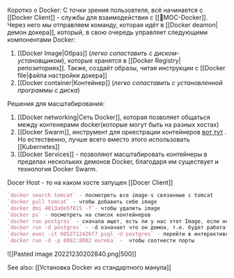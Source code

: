 
Коротко о Docker:
С точки зрения пользовтеля, всё начинается с [[Docker Client]] - службы для взаимодействия с [[📙MOC-Docker]]. Через него мы отправляем команду, которая идёт в [[Docker deamon|демон докера]], который, в свою очередь управляет следующими компонентами Docker:

1. [[Docker Image|Образ]] (*легко сопаставить с диском-установщиком*), которые хранятся в [[Docker Registry|репозиториях]]. Также, создаёт образы, читая инструкции c [[Docker file|файла настройки докера]] 
2. [[Docker container|Контейнер]] (*легко сопаставить с установленной программы с диска*)


Решения для масштабирования:
1. [[Docker networking|Сеть Docker]], которая позволяет общаться между контенерами docker(которые могут быть на разных хостах)
2. [[Docker Swarm]], инструмент для оркестрации контейнеров [вот тут](https://docs.docker.com/get-started/#recap-and-cheat-sheet) . Но естественно, лучше всего вместо этого использовать [[Kubernetes]]
3. [[Docker Services]] - позволяют масштабировать контейнеры в пределах нескольких демонов Docker, благодаря им существует и технология Docker Swarm.

Docer Host - то на каком хосте запущен [[Docer Client]]


```d
`docker search tomcat` - посмотреть все image-s связанные с tomcat
`docker pull tomcat` - чтобы добавить себе image
`docker dmi 4813a0e5f815 -f`- чтобы удалить image
`docker ps` - посмотреть на список контейнеров
`docker run postgres` - сначала ищет, есть ли у нас этот Image, если нет то скачивает его и запускает, заворачивая в контейнер
`docker run -d postgres` - -d означает что он демон, т.е. будет работать в фоне
`docker exec -it 6052712426f7 psql -U postgres` - перейти в интерактивный терминал postgresql
`docker run -d -p 8082:8082 eureka` -  чтобы соотнести порты
```


![[Pasted image 20221230202840.png|500]]

See also: [[Установка Docker из стандартного манула]]
